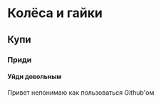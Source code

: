 # <!DOCTYPE html>
<html>
<head>
</head>
<body>
      <h1>Колёса и гайки</h1>
           <h2>Купи</h2>
     <h3>Приди</h3>
            <h4>Уйди довольным</h4>
Привет непонимаю как пользоваться Github'ом
</body>
</html>
